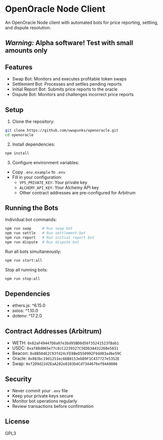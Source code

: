 # OpenOracle Node Client

An OpenOracle Node client with automated bots for price reporting, settling, and dispute resolution.

## *Warning:* Alpha software! Test with small amounts only

## Features

- Swap Bot: Monitors and executes profitable token swaps
- Settlement Bot: Processes and settles pending reports
- Initial Report Bot: Submits price reports to the oracle
- Dispute Bot: Monitors and challenges incorrect price reports

## Setup

1. Clone the repository:

```bash
git clone https://github.com/uwupunks/openoracle.git
cd openoracle
```

2. Install dependencies:

```bash
npm install
```

3. Configure environment variables:

- Copy `.env.example` to `.env`
- Fill in your configuration:
  - `VPS_PRIVATE_KEY`: Your private key
  - `ALCHEMY_API_KEY`: Your Alchemy API key
  - Other contract addresses are pre-configured for Arbitrum

## Running the Bots

Individual bot commands:

```bash
npm run swap     # Run swap bot
npm run settle   # Run settlement bot
npm run report   # Run initial report bot
npm run dispute  # Run dispute bot
```

Run all bots simultaneously:

```bash
npm run start:all
```

Stop all running bots:

```bash
npm run stop:all
```

## Dependencies

- ethers.js: ^6.15.0
- axios: ^1.10.0
- dotenv: ^17.2.0

## Contract Addresses (Arbitrum)

- WETH: `0x82aF49447D8a07e3bd95BD0d56f35241523fBab1`
- USDC: `0xaf88d065e77c8cC2239327C5EDb3A432268e5831`
- Beacon: `0x8B504E2C93fd24cFE8BeD550992F9dd03ad6e59C`
- Oracle: `0x083bc19d1251ec66B8153ebD9F1C437727e5352E`
- Swap: `0xf2D9d22d2EaA282e8103b4Cd7344676ef04A9886`

## Security

- Never commit your `.env` file
- Keep your private keys secure
- Monitor bot operations regularly
- Review transactions before confirmation

## License

GPL3

